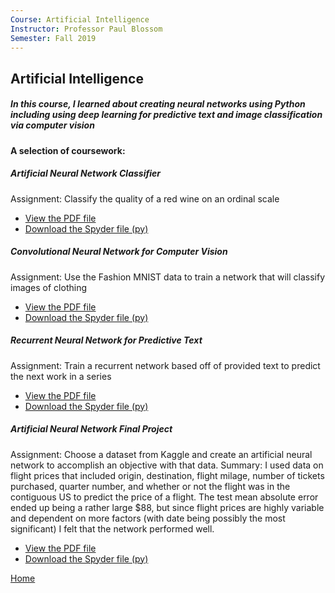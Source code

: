 ```yaml
---
Course: Artificial Intelligence
Instructor: Professor Paul Blossom
Semester: Fall 2019
---
```


## Artificial Intelligence
##### In this course, I learned about creating neural networks using Python including using deep learning for predictive text and image classification via computer vision

#### A selection of coursework:
##### Artificial Neural Network Classifier
Assignment: Classify the quality of a red wine on an ordinal scale
- [View the PDF file](CategoricalANNWriteup.pdf)
- [Download the Spyder file (py)](CategoricalANN.py)

##### Convolutional Neural Network for Computer Vision
Assignment: Use the Fashion MNIST data to train a network that will classify images of clothing
- [View the PDF file](ConvNetWriteup.pdf)
- [Download the Spyder file (py)](ConvNet.py)

##### Recurrent Neural Network for Predictive Text
Assignment: Train a recurrent network based off of provided text to predict the next work in a series
- [View the PDF file](RNNWriteup.pdf)
- [Download the Spyder file (py)](RNN.py)

##### Artificial Neural Network Final Project
Assignment: Choose a dataset from Kaggle and create an artificial neural network to accomplish an objective with that data.
Summary: I used data on flight prices that included origin, destination, flight milage, number of tickets purchased, quarter number, and whether or not the flight was in the contiguous US to predict the price of a flight.  The test mean absolute error ended up being a rather large $88, but since flight prices are highly variable and dependent on more factors (with date being possibly the most significant) I felt that the network performed well.
- [View the PDF file](FinalProjectWriteup.pdf)
- [Download the Spyder file (py)](FinalProject.py)

[Home](https://cherylngo.github.io/)
